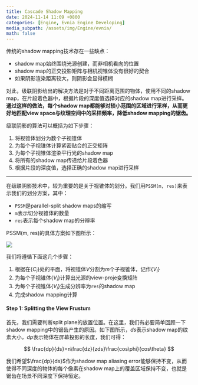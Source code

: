```yaml
---
title: Cascade Shadow Mapping
date: 2024-11-14 11:09 +0800
categories: [Engine, Evnia Engine Developing]
media_subpath: /assets/img/Engine/evnia/
math: false
---
```


传统的shadow mapping技术存在一些缺点：

- shadow map始终围绕光源创建，而非相机看向的位置
- shadow map的正交投影矩阵与相机视锥体没有很好的契合
- 如果阴影渲染距离较大，则阴影会显得模糊

对此，级联阴影给出的解决方法是对于不同距离范围的物体，使用不同的shadow map，在片段着色器中，根据片段的深度值选择对应的shadow map进行采样。**通过这样的做法，每个shadow map都能够对较小范围的区域进行采样，从而更好地匹配view space与纹理空间中的采样频率，降低shadow mapping的锯齿。**

级联阴影的算法可以概括为如下步骤：

1. 将视锥体划分为数个子视锥体
2. 为每个子视锥体计算紧密贴合的正交矩阵
3. 为每个子视锥体渲染平行光的shadow map
4. 将所有的shadow map传递给片段着色器
5. 根据片段的深度值，选择正确的shadow map进行采样

---

在级联阴影技术中，较为重要的是关于视锥体的划分。我们用`PSSM(m, res)`来表示我们的划分方案，其中：

- `PSSM`是parallel-split shadow maps的缩写
- `m`表示切分视锥体的数量
- `res`表示每个shadow map的分辨率

PSSM(m, res)的具体方案如下图所示：

![](10fig02.jpg)

我们将遵循下面这几个步骤：

1. 根据在$\{C_i\}$处的平面，将视锥体$V$分割为$m$个子视锥体，记作$\{V_i\}$
2. 为每个子视锥体$\{V_i\}$计算出光源的view-proje变换矩阵
3. 为每个子视锥体$\{V_i\}$生成分辨率为`res`的shadow map
4. 完成shadow mapping计算

#### Step 1: Splitting the View Frustum

首先，我们需要判断split plane的放置位置。在这里，我们有必要简单回顾一下shadow mapping中的锯齿产生的原因。如下图所示，$ds$表示shadow map的纹素大小，$dp$表示物体在屏幕投影的长度，我们可得：


$$
\frac{dp}{ds}=n\frac{dz}{zds}\frac{cos\phi}{cos\theta}
$$


我们希望$\frac{dp}{ds}$作为shadow map aliasing error能够保持不变，从而使得不同深度的物体的每个像素在shadow map上的覆盖区域保持不变，也就是锯齿在场景不同深度下保持恒定。
